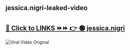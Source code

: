 
 ## jessica.nigri-leaked-video 

# <h2><a href="https://clipsfans.com/jessica.nigri&ref=git">🔗 Click to LINKS ⏩⏩ 👉 🟢 jessica.nigri </a></h2>

<a href="https://clipsfans.com/jessica.nigri&ref=git" rel="nofollow" data-target="animated-image.originalLink"><img src="https://i.ibb.co.com/xMMVF88/686577567.gif" alt="Viral Video Original" style="max-width: 100%; display: inline-block;" data-target="animated-image.originalImage"></a>
